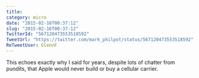 ```yaml
---
title: 
category: micro
date: "2015-02-16T00:37:12"
slug: "2015-02-16T00:37:12"
TwitterId: "567120473553518592"
TweetUrl: "https://twitter.com/mark_philpot/status/567120473553518592"
ReTweetUser: GlennF
---
```


<i class="fa fa-retweet" aria-hidden="true"></i> This echoes exactly why I said
for years, despite lots of chatter from pundits, that Apple would never build or
buy a cellular carrier.
